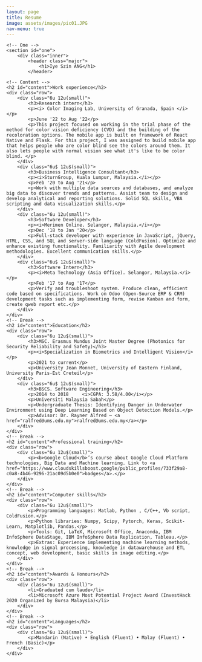 ```yaml
---
layout: page
title: Resume
image: assets/images/pic01.JPG
nav-menu: true
---
```



<!-- Main -->
<div id="main" class="alt">

    <!-- One -->
    <section id="one">
        <div class="inner">
            <header class="major">
                <h1>Iye Szin ANG</h1>
            </header>
    
    <!-- Content -->
    <h2 id="content">Work experience</h2>
    <div class="row">
        <div class="6u 12u(small)">
            <h3>Research intern</h3>
            <p><i> Color Imaging Lab, University of Granada, Spain </i></p>
            <p>June '22 to Aug '22</p>
            <p>This project focused on working in the trial phase of the method for color vision deficiency (CVD) and the building of the recoloration options. The mobile app is built on framework of React Native and Flask. For this project, I was assigned to build mobile app that helps people who are color blind see the colors around them. It also lets people with normal vision see what it's like to be color blind. </p>
        </div>
        <div class="6u$ 12u$(small)">
            <h3>Business Intelligence Consultant</h3>
            <p><i>SturnGroup, Kuala Lumpur, Malaysia.</i></p>
            <p>Feb '20 to Aug '21</p>
            <p>Work with multiple data sources and databases, and analyze big data to discover trends and patterns. Assist team to design and develop analytical and reporting solutions. Solid SQL skills, VBA scripting and data visualization skills.</p>
        </div>
        <div class="6u 12u(small)">
            <h3>Software Developer</h3>
            <p><i>Merimen Online. Selangor, Malaysia.</i></p>
            <p>Dec '18 to Jan '20</p>
            <p>Full-stack developer with experience in JavaScript, jQuery, HTML, CSS, and SQL and server-side language (ColdFusion). Optimize and enhance existing functionality. Familiarity with Agile development methodologies. Excellent communication skills.</p>
        </div>
        <div class="6u$ 12u$(small)">
            <h3>Software Intern</h3>
            <p><i>Meta Technology (Asia Office). Selangor, Malaysia.</i></p>
            <p>Feb '17 to Aug '17</p>
            <p>Verify and troubleshoot system. Produce clean, efficient code based on specifications. Work on Odoo (Open-Source ERP & CRM) development tasks such as implementing form, revise Kanban and form, create qweb report etc.</p>
        </div>
    </div>
    <!-- Break -->
    <h2 id="content">Education</h2>
    <div class="row">
        <div class="6u 12u$(small)">
            <h3>MSC. Erasmus Mundus Joint Master Degree (Photonics for Security Reliability and Safety)</h3>
            <p><i>Specialization in Biometrics and Intelligent Vision</i></p>
            <p>2021 to current</p>
            <p>University Jean Monnet, University of Eastern Finland, University Paris-Est Creteil</p>
        </div>
        <div class="6u$ 12u$(small)">
            <h3>BSCS. Software Engineering</h3>
            <p>2014 to 2018     <i>CGPA: 3.58/4.00</i></p>
            <p>Universiti Malaysia Sabah</p>
            <p>Undergraduate Thesis: Identifying Danger in Underwater Environment using Deep Learning Based on Object Detection Models.</p>
            <p>Advisor: Dr. Rayner Alfred – <a href="ralfred@ums.edu.my">ralfred@ums.edu.my</a></p>
        </div>
    </div>
    <!-- Break -->
    <h2 id="content">Professional training</h2>
    <div class="row">
        <div class="6u 12u$(small)">
            <p><b>Google Cloud</b>’s course about Google Cloud Platform technologies, Big Data and Machine learning. Link to <a href="https://www.cloudskillsboost.google/public_profiles/733f29a8-c0a8-4b46-9296-21ac09d5b0e0">badges</a>.</p>
        </div>
    </div>
    <!-- Break -->
    <h2 id="content">Computer skills</h2>
    <div class="row">
        <div class="6u 12u$(small)">
            <p>Programming languages: Matlab, Python , C/C++, Vb script, ColdFusion.</p>
            <p>Python libraries: Numpy, Scipy, Pytorch, Keras, Scikit-Learn, Matplotlib, Pandas.</p>
            <p>Tools: Git, LaTeX, Microsoft Office, Anaconda, IBM InfoSphere DataStage, IBM InfoSphere Data Replication, Tableau.</p>
            <p>Extras: Experience implementing machine learning methods, knowledge in signal processing, knowledge in datawarehouse and ETL concept, web development, basic skills in image editing.</p>
        </div>
    </div>
    <!-- Break -->
    <h2 id="content">Awards & Honours</h2>
    <div class="row">
        <div class="6u 12u$(small)">
            <li>Graduated cum laude</li>
            <li>Microsoft Azure Most Potential Project Award (InvestHack 2020 Organized by Bursa Malaysia)</li>
        </div>
    </div>
    <!-- Break -->
    <h2 id="content">Languages</h2>
    <div class="row">
        <div class="6u 12u$(small)">
            <p>Mandarin (Native) • English (Fluent) • Malay (Fluent) • French (Basic)</p>
        </div>
    </div>    
</div>
